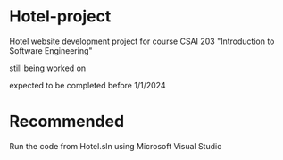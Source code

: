 # Hotel-project
Hotel website development project for course CSAI 203 "Introduction to  Software  Engineering"

still being worked on

expected to be completed before 1/1/2024
# Recommended
Run the code from Hotel.sln using Microsoft Visual Studio
